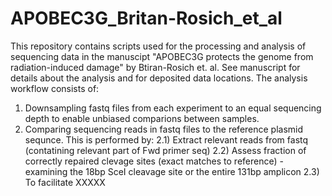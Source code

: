 # APOBEC3G_Britan-Rosich_et_al

This repository contains scripts used for the processing and analysis of sequencing data in the manuscipt "APOBEC3G protects the genome from radiation-induced damage" by Btiran-Rosich et. al. See manuscript for details about the analysis and for deposited data locations.
The analysis workflow consists of:
1) Downsampling fastq files from each experiment to an equal sequencing depth to enable unbiased comparions between samples.
2) Comparing sequencing reads in fastq files to the reference plasmid sequnce. This is performed by:
  2.1) Extract relevant reads from fastq (contatining relevant part of Fwd primer seq)
  2.2) Assess fraction of correctly repaired clevage sites (exact matches to reference) - examining the 18bp SceI cleavage site or the entire 131bp amplicon
  2.3) To facilitate XXXXX





